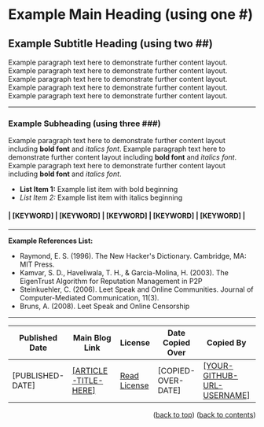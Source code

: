 <!-- This gives the ability to provide 'back to the top links -->
<a name="readme-top"></a>

<!-- INSTRUCTIONS:

You can use this template to see the default layout of an article, and also the table details at the bottom. Feel free to use this template and copy your original article data inside taken from the main website.

If you have any questions or need assistance, please do get in touch. I will try help as much as I can when I am available.

-->

# Example Main Heading (using one #)

## Example Subtitle Heading (using two ##)

Example paragraph text here to demonstrate further content layout. Example paragraph text here to demonstrate further content layout. Example paragraph text here to demonstrate further content layout. Example paragraph text here to demonstrate further content layout. Example paragraph text here to demonstrate further content layout.

<!-- Example divider line (must have line space above and below, using three hyphens -->

---

### Example Subheading (using three ###)

Example paragraph text here to demonstrate further content layout including **bold font** and _italics font_. Example paragraph text here to demonstrate further content layout including **bold font** and _italics font_. Example paragraph text here to demonstrate further content layout including **bold font** and _italics font_.

- **List Item 1:** Example list item with bold beginning
- _List Item 2:_ Example list item with italics beginning

<!-- Enter Keywords Below - taken from original blog post located at the bottom of each article page (this is for SEO purposes -->
#### | [KEYWORD] | [KEYWORD] | [KEYWORD] | [KEYWORD] | [KEYWORD] |

---

**Example References List:**

- Raymond, E. S. (1996). The New Hacker's Dictionary. Cambridge, MA: MIT Press.
- Kamvar, S. D., Haveliwala, T. H., & Garcia-Molina, H. (2003). The EigenTrust Algorithm for Reputation Management in P2P
- Steinkuehler, C. (2006). Leet Speak and Online Communities. Journal of Computer-Mediated Communication, 11(3).
- Bruns, A. (2008). Leet Speak and Online Censorship

---

<!-- Table containing blog article details - including the person whom copied it over from the main website -->
| Published Date | Main Blog Link | License | Date Copied Over | Copied By | Written By |
| --- | --- | --- | -- | --- | --- |
| [PUBLISHED-DATE] | [[ARTICLE-TITLE-HERE]](# "[ARTICLE-TITLE-HERE]") | [Read License](./LICENSE.md "License Agreement - Cybersecurity Blog - ProfCyberNaught") | [COPIED-OVER-DATE] | [[YOUR-GITHUB-URL-USERNAME]](https://github.com/[YOUR-GITHUB-URL-USERNAME] "[YOUR-GITHUB-URL-USERNAME] on GitHub") | [ProfCyberNaught](https://github.com/ProfCyberNaught "ProfCyberNaught on GitHub") |

<!-- DATA FORMAT: Feb 25, 2023 -->
<!-- [YOUR-GITHUB-URL-USERNAME] FORMAT: Must be as seen in your URL address bar -->

<!-- HELP NOTICE: All sections must end with the 'back to top' link and 'back to contents' link -->
<p align="right">(<a href="#readme-top">back to top</a>) (<a href="../../../">back to contents</a>)</p>
